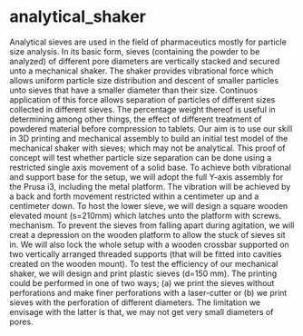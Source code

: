 # analytical_shaker

Analytical sieves are used in the field of pharmaceutics mostly for particle size analysis. In its basic form, sieves (containing the powder to be analyzed) of different pore diameters are vertically stacked and secured unto a mechanical shaker. The shaker provides vibrational force which allows uniform particle size distribution and descent of smaller particles unto sieves that have a smaller diameter than their size. Continuos application of this force allows separation of particles of different sizes collected in different sieves. The percentage weight thereof is useful in determining among other things, the effect of different treatment of powdered material before compression to tablets.
Our aim is to use our skill in 3D printing and mechanical assembly to build an initial test model of the mechanical shaker with sieves; which may not be analytical. This proof of concept will test whether particle size separation can be done using a restricted single axis movement of a solid base.
To achieve both vibrational and support base for the setup, we will adopt the full Y-axis assembly for the Prusa i3, including the metal platform. The vibration will be achieved by a back and forth movement restricted within a centimeter up and a centimeter down.
To host the lower sieve, we will design a square wooden elevated mount (s=210mm) which latches unto the platform with screws. mechanism. To prevent the sieves from falling apart during agitation, we will creat a depression on the wooden platform to allow the stuck of sieves sit in. We will also lock the whole setup with a wooden crossbar supported on two vertically arranged threaded supports (that will be fitted into cavities created on the wooden mount).
To test the efficiency of our mechanical shaker, we will design and print plastic sieves (d=150 mm). The printing could be performed in one of two ways; (a) we print the sieves without perforations and make finer perforations with a laser-cutter or (b) we print sieves with the perforation of different diameters. The limitation we envisage with the latter is that, we may not get very small diameters of pores.
